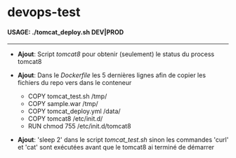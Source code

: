 # devops-test

#### USAGE: ./tomcat_deploy.sh DEV|PROD

- - -

- **Ajout**: Script *tomcat8* pour obtenir (seulement) le status du process tomcat8
- **Ajout**: Dans le *Dockerfile* les 5 dernières lignes afin de copier les fichiers du repo vers dans le conteneur 

  - COPY tomcat_test.sh /tmp/
  - COPY sample.war /tmp/
  - COPY tomcat_deploy.yml /data/
  - COPY tomcat8 /etc/init.d/
  - RUN chmod 755 /etc/init.d/tomcat8
  
- **Ajout**: 'sleep 2' dans le script *tomcat_test.sh* sinon les commandes 'curl' et 'cat' sont exécutées avant que le tomcat8 ai terminé de démarrer
